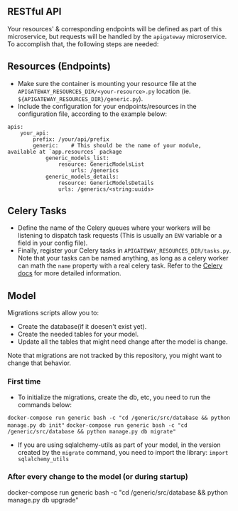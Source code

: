 ## RESTful API

Your resources' & corresponding endpoints will be defined as part of this microservice, but requests will be handled by the `apigateway` microservice. To accomplish that, the following steps are needed:

## Resources (Endpoints)

-   Make sure the container is mounting your resource file at the `APIGATEWAY_RESOURCES_DIR/<your-resource>.py` location (ie. `${APIGATEWAY_RESOURCES_DIR}/generic.py`).
-   Include the configuration for your endpoints/resources in the configuration file, according to the example below:

```
apis:
    your_api:
        prefix: /your/api/prefix
        generic:    # This should be the name of your module, available at `app.resources` package
            generic_models_list:
                resource: GenericModelsList
                    urls: /generics
            generic_models_details:
                resource: GenericModelsDetails
                urls: /generics/<string:uuids>
```

## Celery Tasks

-   Define the name of the Celery queues where your workers will be listening to dispatch task requests (This is usually an `ENV` variable or a field in your config file).
-   Finally, register your Celery tasks in `APIGATEWAY_RESOURCES_DIR/tasks.py`. Note that your tasks can be named anything, as long as a celery worker can math the `name` property with a real celery task. Refer to the [Celery docs](http://docs.celeryproject.org/en/latest/index.html) for more detailed information.

## Model

Migrations scripts allow you to:

-   Create the database(if it doesen't exist yet).
-   Create the needed tables for your model.
-   Update all the tables that might need change after the model is change.

Note that migrations are not tracked by this repository, you might want to change that behavior.

### First time

-   To initialize the migrations, create the db, etc, you need to run the commands below:

`docker-compose run generic bash -c "cd /generic/src/database && python manage.py db init"`
`docker-compose run generic bash -c "cd /generic/src/database && python manage.py db migrate"`

-   If you are using sqlalchemy-utils as part of your model, in the version created by the `migrate` command, you need to import the library:
    `import sqlalchemy_utils`

### After every change to the model (or during startup)

docker-compose run generic bash -c "cd /generic/src/database && python manage.py db upgrade"
